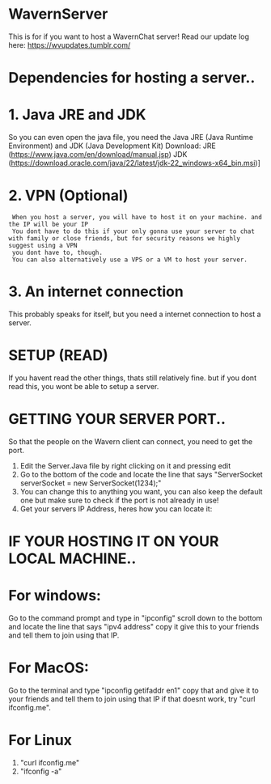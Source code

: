 # WavernServer
This is for if you want to host a WavernChat server!
Read our update log here: https://wvupdates.tumblr.com/

# Dependencies for hosting a server..
# 1. Java JRE and JDK
   So you can even open the java file, you need the Java JRE (Java Runtime Environment) and JDK (Java Development Kit)
   Download: JRE (https://www.java.com/en/download/manual.jsp) JDK (https://download.oracle.com/java/22/latest/jdk-22_windows-x64_bin.msi)]
# 2. VPN (Optional)
     When you host a server, you will have to host it on your machine. and the IP will be your IP
     You dont have to do this if your only gonna use your server to chat with family or close friends, but for security reasons we highly suggest using a VPN
     you dont have to, though.
     You can also alternatively use a VPS or a VM to host your server.

# 3. An internet connection
This probably speaks for itself, but you need a internet connection to host a server.

# SETUP (READ)
If you havent read the other things, thats still relatively fine. but if you dont read this, you wont be able to setup a server.

# GETTING YOUR SERVER PORT..
So that the people on the Wavern client can connect, you need to get the port.
1. Edit the Server.Java file by right clicking on it and pressing edit
2. Go to the bottom of the code and locate the line that says "ServerSocket serverSocket = new ServerSocket(1234);"
3. You can change this to anything you want, you can also keep the default one but make sure to check if the port is not already in use!
4. Get your servers IP Address, heres how you can locate it:

# IF YOUR HOSTING IT ON YOUR LOCAL MACHINE..

# For windows:
Go to the command prompt and type in "ipconfig"
scroll down to the bottom and locate the line that says "ipv4 address"
copy it
give this to your friends and tell them to join using that IP.

# For MacOS:
Go to the terminal and type "ipconfig getifaddr en1"
copy that and give it to your friends and tell them to join using that IP
if that doesnt work, try "curl ifconfig.me".

# For Linux
1. "curl ifconfig.me"
2. "ifconfig -a"
